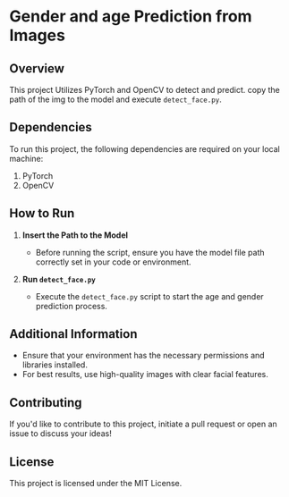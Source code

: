 # Gender and age Prediction from Images

## Overview
This project Utilizes PyTorch and OpenCV to detect and predict. copy the path of the img to the model and execute `detect_face.py`.

## Dependencies
To run this project, the following dependencies are required on your local machine:
1. PyTorch
2. OpenCV

## How to Run

1. **Insert the Path to the Model**
   - Before running the script, ensure you have the model file path correctly set in your code or environment.

2. **Run `detect_face.py`**
   - Execute the `detect_face.py` script to start the age and gender prediction process.

## Additional Information
- Ensure that your environment has the necessary permissions and libraries installed.
- For best results, use high-quality images with clear facial features.

## Contributing
If you'd like to contribute to this project, initiate a pull request or open an issue to discuss your ideas!

## License
This project is licensed under the MIT License.
